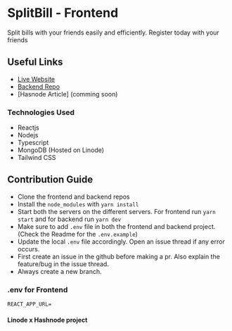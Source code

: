 # SplitBill - Frontend

Split bills with your friends easily and efficiently. Register today with your friends

## Useful Links

- [Live Website](https://split-bill-frontend.vercel.app/)
- [Backend Repo](https://github.com/rushilp2311/SplitBill-backend)
- [Hasnode Article] (comming soon)

### Technologies Used

- Reactjs
- Nodejs
- Typescript
- MongoDB (Hosted on Linode)
- Tailwind CSS



## Contribution Guide
- Clone the frontend and backend repos
- Install the `node_modules` with `yarn install`
- Start both the servers on the different servers. For frontend run `yarn start` and for backend run `yarn dev`
- Make sure to add `.env` file in both the frontend and backend project. (Check the Readme for the `.env.example`)
- Update the local `.env` file accordingly. Open an issue thread if any error occurs.
- First create an issue in the github before making a pr. Also explain the feature/bug in the issue thread.
- Always create a new branch. 

### .env for Frontend

```
REACT_APP_URL=
```

#### Linode x Hashnode project
